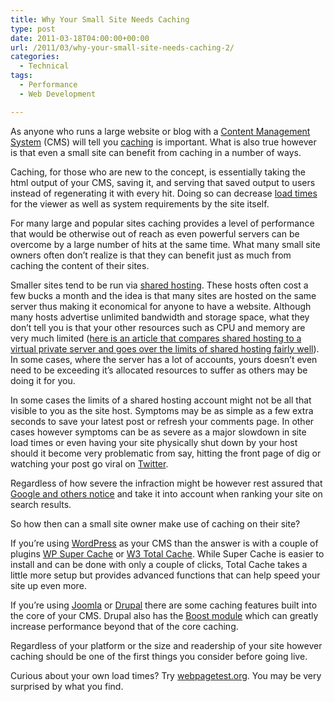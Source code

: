 ```yaml
---
title: Why Your Small Site Needs Caching
type: post
date: 2011-03-18T04:00:00+00:00
url: /2011/03/why-your-small-site-needs-caching-2/
categories:
  - Technical
tags:
  - Performance
  - Web Development

---
```

As anyone who runs a large website or blog with a <a class="zem_slink" title="Content management system" href="http://en.wikipedia.org/wiki/Content_management_system" rel="wikipedia">Content Management System</a> (CMS) will tell you <a class="zem_slink" title="Cache" href="http://en.wikipedia.org/wiki/Cache" rel="wikipedia">caching</a> is important. What is also true however is that even a small site can benefit from caching in a number of ways.

Caching, for those who are new to the concept, is essentially taking the html output of your CMS, saving it, and serving that saved output to users instead of regenerating it with every hit. Doing so can decrease <a class="zem_slink" title="Load (computing)" href="http://en.wikipedia.org/wiki/Load_%28computing%29" rel="wikipedia">load times</a> for the viewer as well as system requirements by the site itself.

For many large and popular sites caching provides a level of performance that would be otherwise out of reach as even powerful servers can be overcome by a large number of hits at the same time. What many small site owners often don’t realize is that they can benefit just as much from caching the content of their sites.

Smaller sites tend to be run via <a class="zem_slink" title="Shared web hosting service" href="http://en.wikipedia.org/wiki/Shared_web_hosting_service" rel="wikipedia">shared hosting</a>. These hosts often cost a few bucks a month and the idea is that many sites are hosted on the same server thus making it economical for anyone to have a website. Although many hosts advertise unlimited bandwidth and storage space, what they don’t tell you is that your other resources such as CPU and memory are very much limited (<a href="http://vpslink.com/compare/shared-hosting-vs-vps-hosting/" target="_blank" rel="noopener noreferrer">here is an article that compares shared hosting to a virtual private server and goes over the limits of shared hosting fairly well</a>). In some cases, where the server has a lot of accounts, yours doesn’t even need to be exceeding it’s allocated resources to suffer as others may be doing it for you.

In some cases the limits of a shared hosting account might not be all that visible to you as the site host. Symptoms may be as simple as a few extra seconds to save your latest post or refresh your comments page. In other cases however symptoms can be as severe as a major slowdown in site load times or even having your site physically shut down by your host should it become very problematic from say, hitting the front page of dig or watching your post go viral on <a class="zem_slink" title="Twitter" href="http://twitter.com" rel="homepage">Twitter</a>.

Regardless of how severe the infraction might be however rest assured that <a href="http://googlewebmastercentral.blogspot.com/2010/04/using-site-speed-in-web-search-ranking.html" target="_blank" rel="noopener noreferrer">Google and others notice</a> and take it into account when ranking your site on search results.

So how then can a small site owner  make use of caching on their site?

If you’re using <a class="zem_slink" title="WordPress" href="http://wordpress.org" rel="homepage">WordPress</a> as your CMS than the answer is with a couple of plugins <a href="http://wordpress.org/extend/plugins/wp-super-cache/" target="_blank" rel="noopener noreferrer">WP Super Cache</a> or <a href="http://wordpress.org/extend/plugins/w3-total-cache/" target="_blank" rel="noopener noreferrer">W3 Total Cache</a>. While Super Cache is easier to install and can be done with only a couple of clicks, Total Cache takes a little more setup but provides advanced functions that can help speed your site up even more.

If you’re using <a href="http://www.joomla.org" target="_blank" rel="noopener noreferrer">Joomla</a> or <a href="http://www.drupal.org" target="_blank" rel="noopener noreferrer">Drupal</a> there are some caching features built into the core of your CMS. Drupal also has the <a href="http://drupal.org/project/boost" target="_blank" rel="noopener noreferrer">Boost module</a> which can greatly increase performance beyond that of the core caching.

Regardless of your platform or the size and readership of your site however caching should be one of the first things you consider before going live.

Curious about your own load times? Try <a href="http://www.webpagetest.org/" target="_blank" rel="noopener noreferrer">webpagetest.org</a>. You may be very surprised by what you find.